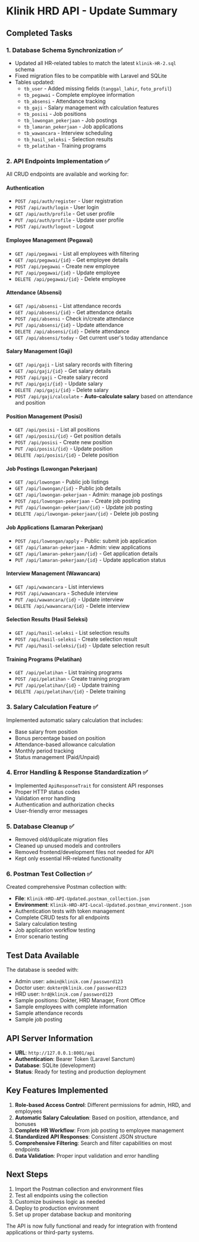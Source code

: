 # Klinik HRD API - Update Summary

## Completed Tasks

### 1. Database Schema Synchronization ✅
- Updated all HR-related tables to match the latest `klinik-HR-2.sql` schema
- Fixed migration files to be compatible with Laravel and SQLite
- Tables updated:
  - `tb_user` - Added missing fields (`tanggal_lahir`, `foto_profil`)
  - `tb_pegawai` - Complete employee information
  - `tb_absensi` - Attendance tracking
  - `tb_gaji` - Salary management with calculation features
  - `tb_posisi` - Job positions
  - `tb_lowongan_pekerjaan` - Job postings
  - `tb_lamaran_pekerjaan` - Job applications
  - `tb_wawancara` - Interview scheduling
  - `tb_hasil_seleksi` - Selection results
  - `tb_pelatihan` - Training programs

### 2. API Endpoints Implementation ✅
All CRUD endpoints are available and working for:

#### Authentication
- `POST /api/auth/register` - User registration
- `POST /api/auth/login` - User login
- `GET /api/auth/profile` - Get user profile
- `PUT /api/auth/profile` - Update user profile
- `POST /api/auth/logout` - Logout

#### Employee Management (Pegawai)
- `GET /api/pegawai` - List all employees with filtering
- `GET /api/pegawai/{id}` - Get employee details
- `POST /api/pegawai` - Create new employee
- `PUT /api/pegawai/{id}` - Update employee
- `DELETE /api/pegawai/{id}` - Delete employee

#### Attendance (Absensi)
- `GET /api/absensi` - List attendance records
- `GET /api/absensi/{id}` - Get attendance details
- `POST /api/absensi` - Check in/create attendance
- `PUT /api/absensi/{id}` - Update attendance
- `DELETE /api/absensi/{id}` - Delete attendance
- `GET /api/absensi/today` - Get current user's today attendance

#### Salary Management (Gaji)
- `GET /api/gaji` - List salary records with filtering
- `GET /api/gaji/{id}` - Get salary details
- `POST /api/gaji` - Create salary record
- `PUT /api/gaji/{id}` - Update salary
- `DELETE /api/gaji/{id}` - Delete salary
- `POST /api/gaji/calculate` - **Auto-calculate salary** based on attendance and position

#### Position Management (Posisi)
- `GET /api/posisi` - List all positions
- `GET /api/posisi/{id}` - Get position details
- `POST /api/posisi` - Create new position
- `PUT /api/posisi/{id}` - Update position
- `DELETE /api/posisi/{id}` - Delete position

#### Job Postings (Lowongan Pekerjaan)
- `GET /api/lowongan` - Public job listings
- `GET /api/lowongan/{id}` - Public job details
- `GET /api/lowongan-pekerjaan` - Admin: manage job postings
- `POST /api/lowongan-pekerjaan` - Create job posting
- `PUT /api/lowongan-pekerjaan/{id}` - Update job posting
- `DELETE /api/lowongan-pekerjaan/{id}` - Delete job posting

#### Job Applications (Lamaran Pekerjaan)
- `POST /api/lowongan/apply` - Public: submit job application
- `GET /api/lamaran-pekerjaan` - Admin: view applications
- `GET /api/lamaran-pekerjaan/{id}` - Get application details
- `PUT /api/lamaran-pekerjaan/{id}` - Update application status

#### Interview Management (Wawancara)
- `GET /api/wawancara` - List interviews
- `POST /api/wawancara` - Schedule interview
- `PUT /api/wawancara/{id}` - Update interview
- `DELETE /api/wawancara/{id}` - Delete interview

#### Selection Results (Hasil Seleksi)
- `GET /api/hasil-seleksi` - List selection results
- `POST /api/hasil-seleksi` - Create selection result
- `PUT /api/hasil-seleksi/{id}` - Update selection result

#### Training Programs (Pelatihan)
- `GET /api/pelatihan` - List training programs
- `POST /api/pelatihan` - Create training program
- `PUT /api/pelatihan/{id}` - Update training
- `DELETE /api/pelatihan/{id}` - Delete training

### 3. Salary Calculation Feature ✅
Implemented automatic salary calculation that includes:
- Base salary from position
- Bonus percentage based on position
- Attendance-based allowance calculation
- Monthly period tracking
- Status management (Paid/Unpaid)

### 4. Error Handling & Response Standardization ✅
- Implemented `ApiResponseTrait` for consistent API responses
- Proper HTTP status codes
- Validation error handling
- Authentication and authorization checks
- User-friendly error messages

### 5. Database Cleanup ✅
- Removed old/duplicate migration files
- Cleaned up unused models and controllers
- Removed frontend/development files not needed for API
- Kept only essential HR-related functionality

### 6. Postman Test Collection ✅
Created comprehensive Postman collection with:
- **File**: `Klinik-HRD-API-Updated.postman_collection.json`
- **Environment**: `Klinik-HRD-API-Local-Updated.postman_environment.json`
- Authentication tests with token management
- Complete CRUD tests for all endpoints
- Salary calculation testing
- Job application workflow testing
- Error scenario testing

## Test Data Available
The database is seeded with:
- Admin user: `admin@klinik.com` / `password123`
- Doctor user: `dokter@klinik.com` / `password123`
- HRD user: `hrd@klinik.com` / `password123`
- Sample positions: Dokter, HRD Manager, Front Office
- Sample employees with complete information
- Sample attendance records
- Sample job posting

## API Server Information
- **URL**: `http://127.0.0.1:8001/api`
- **Authentication**: Bearer Token (Laravel Sanctum)
- **Database**: SQLite (development)
- **Status**: Ready for testing and production deployment

## Key Features Implemented
1. **Role-based Access Control**: Different permissions for admin, HRD, and employees
2. **Automatic Salary Calculation**: Based on position, attendance, and bonuses
3. **Complete HR Workflow**: From job posting to employee management
4. **Standardized API Responses**: Consistent JSON structure
5. **Comprehensive Filtering**: Search and filter capabilities on most endpoints
6. **Data Validation**: Proper input validation and error handling

## Next Steps
1. Import the Postman collection and environment files
2. Test all endpoints using the collection
3. Customize business logic as needed
4. Deploy to production environment
5. Set up proper database backup and monitoring

The API is now fully functional and ready for integration with frontend applications or third-party systems.
